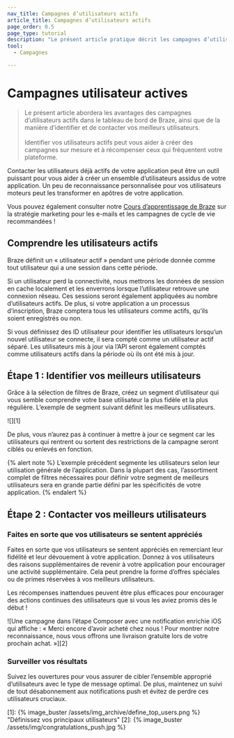 ```yaml
---
nav_title: Campagnes d’utilisateurs actifs
article_title: Campagnes d’utilisateurs actifs
page_order: 0.5
page_type: tutorial
description: "Le présent article pratique décrit les campagnes d’utilisateurs actifs dans le tableau de bord de Braze et les étapes à suivre pour en créer et en configurer une."
tool: 
  - Campagnes

---
```


# Campagnes utilisateur actives

> Le présent article abordera les avantages des campagnes d’utilisateurs actifs dans le tableau de bord de Braze, ainsi que de la manière d’identifier et de contacter vos meilleurs utilisateurs.
> <br>
> <br>
> Identifier vos utilisateurs actifs peut vous aider à créer des campagnes sur mesure et à récompenser ceux qui fréquentent votre plateforme. 

Contacter les utilisateurs déjà actifs de votre application peut être un outil puissant pour vous aider à créer un ensemble d’utilisateurs assidus de votre application. Un peu de reconnaissance personnalisée pour vos utilisateurs moteurs peut les transformer en apôtres de votre application.

Vous pouvez également consulter notre [Cours d’apprentissage de Braze](https://learning.braze.com/quick-overview-segment-and-campaign-setup) sur la stratégie marketing pour les e-mails et les campagnes de cycle de vie recommandées !

## Comprendre les utilisateurs actifs

Braze définit un « utilisateur actif » pendant une période donnée comme tout utilisateur qui a une session dans cette période.

Si un utilisateur perd la connectivité, nous mettrons les données de session en cache localement et les enverrons lorsque l’utilisateur retrouve une connexion réseau. Ces sessions seront également appliquées au nombre d’utilisateurs actifs. De plus, si votre application a un processus d’inscription, Braze comptera tous les utilisateurs comme actifs, qu’ils soient enregistrés ou non.

Si vous définissez des ID utilisateur pour identifier les utilisateurs lorsqu’un nouvel utilisateur se connecte, il sera compté comme un utilisateur actif séparé. Les utilisateurs mis à jour via l’API seront également comptés comme utilisateurs actifs dans la période où ils ont été mis à jour.

## Étape 1 : Identifier vos meilleurs utilisateurs

Grâce à la sélection de filtres de Braze, créez un segment d’utilisateur qui vous semble comprendre votre base utilisateur la plus fidèle et la plus régulière. L’exemple de segment suivant définit les meilleurs utilisateurs.

![][1]

De plus, vous n’aurez pas à continuer à mettre à jour ce segment car les utilisateurs qui rentrent ou sortent des restrictions de la campagne seront ciblés ou enlevés en fonction.

{% alert note %}
L’exemple précédent segmente les utilisateurs selon leur utilisation générale de l’application. Dans la plupart des cas, l’assortiment complet de filtres nécessaires pour définir votre segment de meilleurs utilisateurs sera en grande partie défini par les spécificités de votre application.
{% endalert %}

## Étape 2 : Contacter vos meilleurs utilisateurs

### Faites en sorte que vos utilisateurs se sentent appréciés

Faites en sorte que vos utilisateurs se sentent appréciés en remerciant leur fidélité et leur dévouement à votre application. Donnez à vos utilisateurs des raisons supplémentaires de revenir à votre application pour encourager une activité supplémentaire. Cela peut prendre la forme d’offres spéciales ou de primes réservées à vos meilleurs utilisateurs. 

Les récompenses inattendues peuvent être plus efficaces pour encourager des actions continues des utilisateurs que si vous les aviez promis dès le début !

![Une campagne dans l’étape Composer avec une notification enrichie iOS qui affiche : « Merci encore d’avoir acheté chez nous ! Pour montrer notre reconnaissance, nous vous offrons une livraison gratuite lors de votre prochain achat. »][2]

### Surveiller vos résultats

Suivez les ouvertures pour vous assurer de cibler l’ensemble approprié d’utilisateurs avec le type de message optimal. De plus, maintenez un suivi de tout désabonnement aux notifications push et évitez de perdre ces utilisateurs cruciaux.

[1]: {% image_buster /assets/img_archive/define_top_users.png %} "Définissez vos principaux utilisateurs"
[2]: {% image_buster /assets/img/congratulations_push.jpg %}